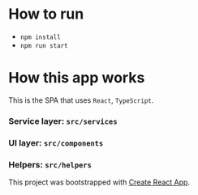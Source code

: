 # How to run

- `npm install`
- `npm run start`

# How this app works

This is the SPA that uses `React`, `TypeScript`.

### Service layer: `src/services`

### UI layer: `src/components`

### Helpers: `src/helpers`

This project was bootstrapped with [Create React App](https://github.com/facebook/create-react-app).
